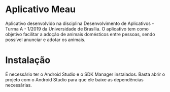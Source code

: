 # Aplicativo Meau
Aplicativo desenvolvido na disciplina Desenvolvimento de Aplicativos - Turma A - 1/2019 da Universidade de Brasília. O aplicativo tem como objetivo facilitar a adoção de animais domésticos entre pessoas, sendo possível anunciar e adotar os animais. 
# Instalação 
É necessário ter o Android Studio e o SDK Manager instalados. Basta abrir o projeto com o Android Studio para que ele baixe as dependências necessárias.
